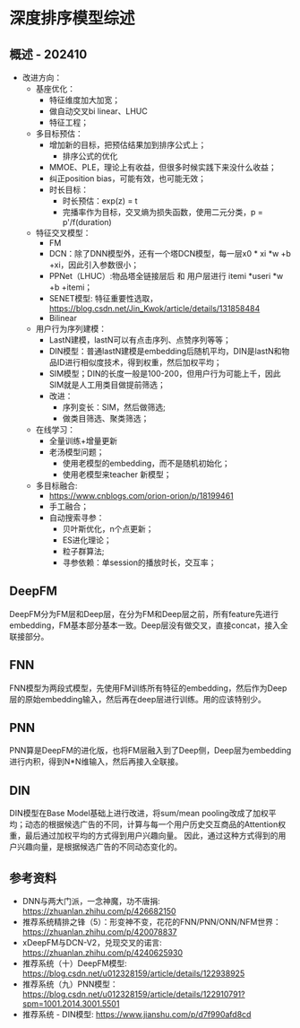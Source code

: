 # 深度排序模型综述

## 概述 - 202410

* 改进方向：
  * 基座优化：
    * 特征维度加大加宽；
    * 做自动交叉bi linear、LHUC
    * 特征工程；
  * 多目标预估：
    * 增加新的目标，把预估结果加到排序公式上；
      * 排序公式的优化
    * MMOE、PLE，理论上有收益，但很多时候实践下来没什么收益；
    * 纠正position bias，可能有效，也可能无效；
    * 时长目标：
      * 时长预估：exp(z) = t
      * 完播率作为目标，交叉熵为损失函数，使用二元分类，p = p'/f(duration)
  * 特征交叉模型：
    * FM
    * DCN：除了DNN模型外，还有一个塔DCN模型，每一层x0 * xi *w +b +xi，因此引入参数很小；
    * PPNet（LHUC）:物品塔全链接层后 和 用户层进行 itemi *useri *w +b +itemi；
    * SENET模型: 特征重要性选取，https://blog.csdn.net/Jin_Kwok/article/details/131858484
    * Bilinear
  * 用户行为序列建模：
    * LastN建模，lastN可以有点击序列、点赞序列等等；
    * DIN模型：普通lastN建模是embedding后随机平均，DIN是lastN和物品ID进行相似度技术，得到权重，然后加权平均；
    * SIM模型；DIN的长度一般是100-200，但用户行为可能上千，因此SIM就是人工用类目做提前筛选；
    * 改进：
      * 序列变长：SIM，然后做筛选;
      * 做类目筛选、聚类筛选；
  * 在线学习：
    * 全量训练+增量更新
    * 老汤模型问题；
      * 使用老模型的embedding，而不是随机初始化；
      * 使用老模型来teacher 新模型；
  * 多目标融合:
    * https://www.cnblogs.com/orion-orion/p/18199461
    * 手工融合；
    * 自动搜索寻参：
      * 贝叶斯优化，n个点更新；
      * ES进化理论；
      * 粒子群算法;
      * 寻参依赖：单session的播放时长，交互率；

## DeepFM

DeepFM分为FM层和Deep层，在分为FM和Deep层之前，所有feature先进行embedding，FM基本部分基本一致。Deep层没有做交叉，直接concat，接入全联接部分。

## FNN

FNN模型为两段式模型，先使用FM训练所有特征的embedding，然后作为Deep层的原始embedding输入，然后再在deep层进行训练。用的应该特别少。

## PNN

PNN算是DeepFM的进化版，也将FM层融入到了Deep侧，Deep层为embedding进行内积，得到N*N维输入，然后再接入全联接。

## DIN

DIN模型在Base Model基础上进行改进，将sum/mean pooling改成了加权平均；动态的根据候选广告的不同，计算与每一个用户历史交互商品的Attention权重，最后通过加权平均的方式得到用户兴趣向量。 因此，通过这种方式得到的用户兴趣向量，是根据候选广告的不同动态变化的。

## 参考资料

* DNN与两大门派，一念神魔，功不唐捐: https://zhuanlan.zhihu.com/p/426682150
* 推荐系统精排之锋（5）：形变神不变，花花的FNN/PNN/ONN/NFM世界：https://zhuanlan.zhihu.com/p/420078837
* xDeepFM与DCN-V2，兑现交叉的诺言: https://zhuanlan.zhihu.com/p/4240625930
* 推荐系统（十）DeepFM模型: https://blog.csdn.net/u012328159/article/details/122938925
* 推荐系统（九）PNN模型：https://blog.csdn.net/u012328159/article/details/122910791?spm=1001.2014.3001.5501
* 推荐系统 - DIN模型: https://www.jianshu.com/p/d7f990afd8cd